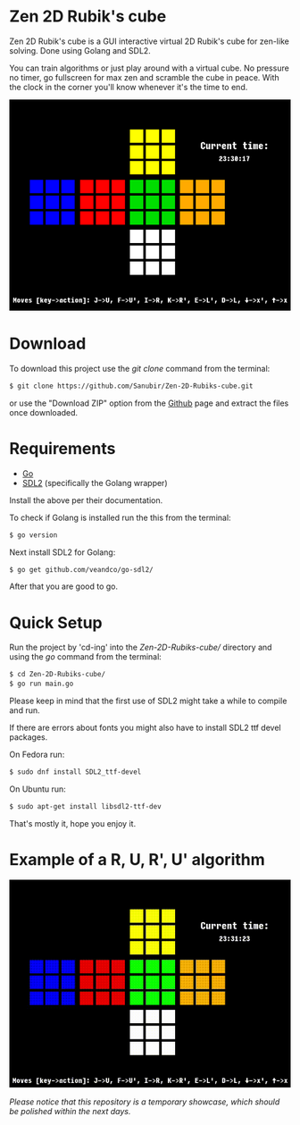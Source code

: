 # Zen 2D Rubik's cube

Zen 2D Rubik's cube is a GUI interactive virtual 2D Rubik's cube for zen-like solving. Done using Golang and SDL2.

You can train algorithms or just play around with a virtual cube. No pressure no timer, go fullscreen for max zen and scramble the cube in peace. With the clock in the corner you'll know whenever it's the time to end.

![](media/pic.png)

# Download
To download this project use the *git clone* command from the terminal:
```bash
$ git clone https://github.com/Sanubir/Zen-2D-Rubiks-cube.git
```
or use the "Download ZIP" option from the [Github](https://github.com/Sanubir/Zen-2D-Rubiks-cube) page and extract the files once downloaded.

# Requirements
 * [Go](https://go.dev/)
 * [SDL2](https://github.com/veandco/go-sdl2/) (specifically the Golang wrapper)

Install the above per their documentation.

To check if Golang is installed run the this from the terminal:
```bash
$ go version
```

Next install SDL2 for Golang:
```bash
$ go get github.com/veandco/go-sdl2/
```
After that you are good to go.

# Quick Setup
Run the project by 'cd-ing' into the *Zen-2D-Rubiks-cube/* directory and using the *go* command from the terminal:
```bash
$ cd Zen-2D-Rubiks-cube/
$ go run main.go
```
Please keep in mind that the first use of SDL2 might take a while to compile and run.

If there are errors about fonts you might also have to install SDL2 ttf devel packages.

On Fedora run:
```bash
$ sudo dnf install SDL2_ttf-devel
```
On Ubuntu run:
```bash
$ sudo apt-get install libsdl2-ttf-dev
```

That's mostly it, hope you enjoy it.

# Example of a R, U, R', U' algorithm
![](media/RUR'U'.gif)

_Please notice that this repository is a temporary showcase, which should be polished within the next days._
